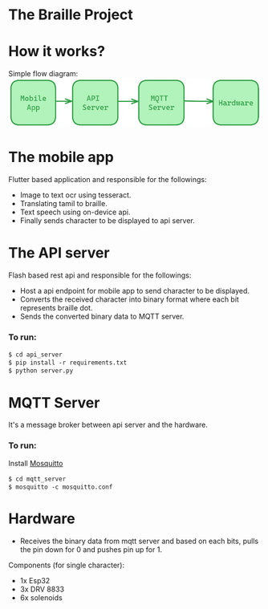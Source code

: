 # The Braille Project

# How it works?
Simple flow diagram:
![flow](images/flow.png)

# The mobile app
Flutter based application and responsible for the followings:
- Image to text ocr using tesseract.
- Translating tamil to braille.
- Text speech using on-device api.
- Finally sends character to be displayed to api server.

# The API server
Flash based rest api and responsible for the followings:
- Host a api endpoint for mobile app to send character to be displayed.
- Converts the received character into binary format where each bit represents braille dot.
- Sends the converted binary data to MQTT server.

### To run:
```
$ cd api_server
$ pip install -r requirements.txt
$ python server.py
```

# MQTT Server
It's a message broker between api server and the hardware.

### To run:
Install [Mosquitto](https://mosquitto.org/)
```
$ cd mqtt_server
$ mosquitto -c mosquitto.conf
```

# Hardware
- Receives the binary data from mqtt server and based on each bits, pulls the pin down for 0 and pushes pin up for 1.

Components (for single character):
- 1x Esp32
- 3x DRV 8833
- 6x solenoids
